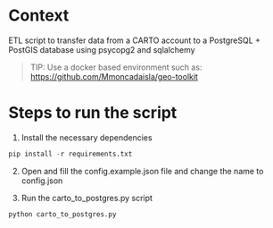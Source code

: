 # Context

ETL script to transfer data from a CARTO account to a PostgreSQL + PostGIS database using psycopg2 and sqlalchemy

>TIP: Use a docker based environment such as: https://github.com/Mmoncadaisla/geo-toolkit 

# Steps to run the script

1. Install the necessary dependencies

```python
pip install -r requirements.txt
```

2. Open and fill the config.example.json file and change the name to config.json

3. Run the carto_to_postgres.py script 

```python
python carto_to_postgres.py
```
